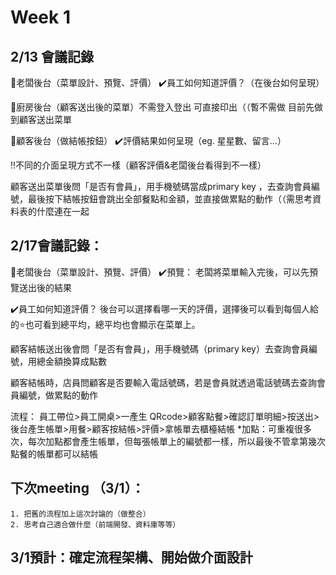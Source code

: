 # Week 1


## 2/13 會議記錄

📌老闆後台（菜單設計、預覽、評價）
✔️員工如何知道評價？（在後台如何呈現）
	

📌廚房後台（顧客送出後的菜單）不需登入登出 可直接印出（（暫不需做 目前先做到顧客送出菜單
	

📌顧客後台（做結帳按鈕）
✔️評價結果如何呈現（eg. 星星數、留言…）
	

‼️不同的介面呈現方式不一樣（顧客評價&老闆後台看得到不一樣）
	

	

顧客送出菜單後問「是否有會員」，用手機號碼當成primary key ，去查詢會員編號，最後按下結帳按鈕會跳出全部餐點和金額，並直接做累點的動作（（需思考資料表的什麼連在一起
	

## 2/17會議記錄：

📌老闆後台（菜單設計、預覽、評價）
✔️預覽：
老闆將菜單輸入完後，可以先預覽送出後的結果


✔️員工如何知道評價？
後台可以選擇看哪一天的評價，選擇後可以看到每個人給的⭐️也可看到總平均，總平均也會顯示在菜單上。
	

顧客結帳送出後會問「是否有會員」，用手機號碼（primary key）去查詢會員編號，用總金額換算成點數
	

顧客結帳時，店員問顧客是否要輸入電話號碼，若是會員就透過電話號碼去查詢會員編號，做累點的動作
	

流程：
員工帶位>員工開桌>一產生 QRcode>顧客點餐>確認訂單明細>按送出>後台產生帳單>用餐>顧客按結帳>評價>拿帳單去櫃檯結帳
*加點：可重複很多次，每次加點都會產生帳單，但每張帳單上的編號都一樣，所以最後不管拿第幾次點餐的帳單都可以結帳


## 下次meeting （3/1）：
	1. 把舊的流程加上這次討論的（做整合）
	2. 思考自己適合做什麼（前端開發、資料庫等等）
	

## 3/1預計：確定流程架構、開始做介面設計
